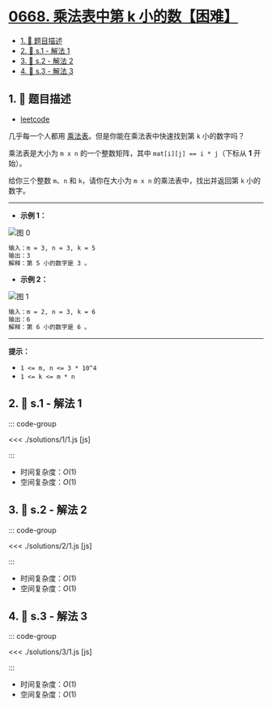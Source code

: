 # [0668. 乘法表中第 k 小的数【困难】](https://github.com/tnotesjs/TNotes.leetcode/tree/main/notes/0668.%20%E4%B9%98%E6%B3%95%E8%A1%A8%E4%B8%AD%E7%AC%ACk%E5%B0%8F%E7%9A%84%E6%95%B0%E3%80%90%E5%9B%B0%E9%9A%BE%E3%80%91)

<!-- region:toc -->

- [1. 📝 题目描述](#1--题目描述)
- [2. 🎯 s.1 - 解法 1](#2--s1---解法-1)
- [3. 🎯 s.2 - 解法 2](#3--s2---解法-2)
- [4. 🎯 s.3 - 解法 3](#4--s3---解法-3)

<!-- endregion:toc -->

## 1. 📝 题目描述

- [leetcode](https://leetcode.cn/problems/kth-smallest-number-in-multiplication-table/)

几乎每一个人都用 [乘法表](https://baike.baidu.com/item/%E4%B9%98%E6%B3%95%E8%A1%A8)。但是你能在乘法表中快速找到第 `k` 小的数字吗？

乘法表是大小为 `m x n` 的一个整数矩阵，其中 `mat[i][j] == i * j`（下标从 **1** 开始）。

给你三个整数 `m`、`n` 和 `k`，请你在大小为 `m x n` 的乘法表中，找出并返回第 `k` 小的数字。

---

- **示例 1：**

![图 0](https://cdn.jsdelivr.net/gh/tnotesjs/imgs@main/2025-09-15-12-25-11.png)

```txt
输入：m = 3, n = 3, k = 5
输出：3
解释：第 5 小的数字是 3 。
```

- **示例 2：**

![图 1](https://cdn.jsdelivr.net/gh/tnotesjs/imgs@main/2025-09-15-12-25-16.png)

```txt
输入：m = 2, n = 3, k = 6
输出：6
解释：第 6 小的数字是 6 。
```

---

**提示：**

- `1 <= m, n <= 3 * 10^4`
- `1 <= k <= m * n`

## 2. 🎯 s.1 - 解法 1

::: code-group

<<< ./solutions/1/1.js [js]

:::

- 时间复杂度：$O(1)$
- 空间复杂度：$O(1)$

## 3. 🎯 s.2 - 解法 2

::: code-group

<<< ./solutions/2/1.js [js]

:::

- 时间复杂度：$O(1)$
- 空间复杂度：$O(1)$

## 4. 🎯 s.3 - 解法 3

::: code-group

<<< ./solutions/3/1.js [js]

:::

- 时间复杂度：$O(1)$
- 空间复杂度：$O(1)$
